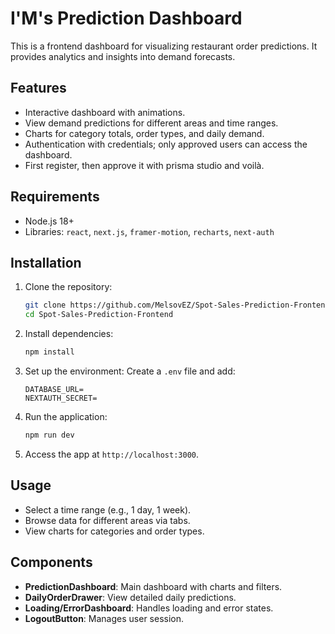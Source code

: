 # I&apos;M&apos;s Prediction Dashboard

This is a frontend dashboard for visualizing restaurant order predictions. It
provides analytics and insights into demand forecasts.

## Features

- Interactive dashboard with animations.
- View demand predictions for different areas and time ranges.
- Charts for category totals, order types, and daily demand.
- Authentication with credentials; only approved users can access the dashboard.
- First register, then approve it with prisma studio and voilà.

## Requirements

- Node.js 18+
- Libraries: `react`, `next.js`, `framer-motion`, `recharts`, `next-auth`

## Installation

1. Clone the repository:

   ```bash
   git clone https://github.com/MelsovEZ/Spot-Sales-Prediction-Frontend.git
   cd Spot-Sales-Prediction-Frontend
   ```

2. Install dependencies:

   ```bash
   npm install
   ```

3. Set up the environment: Create a `.env` file and add:

   ```
   DATABASE_URL=
   NEXTAUTH_SECRET=
   ```

4. Run the application:

   ```bash
   npm run dev
   ```

5. Access the app at `http://localhost:3000`.

## Usage

- Select a time range (e.g., 1 day, 1 week).
- Browse data for different areas via tabs.
- View charts for categories and order types.

## Components

- **PredictionDashboard**: Main dashboard with charts and filters.
- **DailyOrderDrawer**: View detailed daily predictions.
- **Loading/ErrorDashboard**: Handles loading and error states.
- **LogoutButton**: Manages user session.
